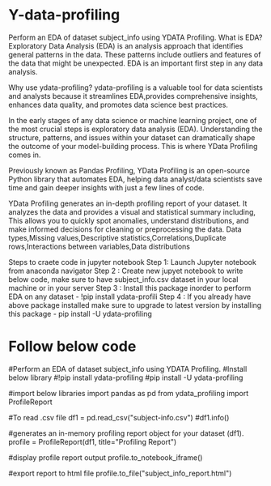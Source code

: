 # Y-data-profiling
Perform an EDA of dataset subject_info using YDATA Profiling.
What is EDA?
Exploratory Data Analysis (EDA) is an analysis approach that identifies general patterns in the data. These patterns include outliers and features of the data that might be unexpected. EDA is an important first step in any data analysis.

Why use ydata-profiling? 
ydata-profiling is a valuable tool for data scientists and analysts because it streamlines EDA,provides comprehensive insights, enhances data quality, and promotes data science best practices.

In the early stages of any data science or machine learning project, one of the most crucial steps is exploratory data analysis (EDA). Understanding the structure, patterns, and issues within your dataset can dramatically shape the outcome of your model-building process. This is where YData Profiling comes in.

Previously known as Pandas Profiling, YData Profiling is an open-source Python library that automates EDA, helping data analyst/data scientists save time and gain deeper insights with just a few lines of code.

YData Profiling generates an in-depth profiling report of your dataset. It analyzes the data and provides a visual and statistical summary including, This allows you to quickly spot anomalies, understand distributions, and make informed decisions for cleaning or preprocessing the data.
Data types,Missing values,Descriptive statistics,Correlations,Duplicate rows,Interactions between variables,Data distributions

Steps to craete code in jupyter notebook
 Step 1: Launch Jupyter notebook from anaconda navigator
 Step 2 : Create new jupyet notebook to write below code, make sure to have subject_info.csv dataset in your local machine or in your server
 Step 3 :  Install this package inorder to perform EDA on any dataset - !pip install ydata-profili 
 Step 4 : If you already have above package installed make sure to upgrade to latest version by installing this package - pip install -U ydata-profiling

# Follow below code
#Perform an EDA of dataset subject_info using YDATA Profiling.
#Install below library
#!pip install ydata-profiling
#pip install -U ydata-profiling

#import below libraries
import pandas as pd
from ydata_profiling import ProfileReport

#To read .csv file
df1 = pd.read_csv("subject-info.csv")
#df1.info()

#generates an in-memory profiling report object for your dataset (df1).
profile = ProfileReport(df1, title="Profiling Report")

#display profile report output
profile.to_notebook_iframe()

#export report to html file
profile.to_file("subject_info_report.html")


